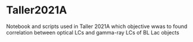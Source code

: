# Taller2021A
Notebook and scripts used in Taller 2021A which objective wwas to found correlation between optical LCs and gamma-ray LCs of BL Lac objects
